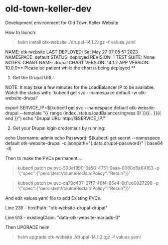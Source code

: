 # old-town-keller-dev
Development environment for Old Town Keller Website

How to launch:

> helm install otk-website ./drupal-14.1.2.tgz -f values.yaml


NAME: otk-website
LAST DEPLOYED: Sat May 27 07:05:51 2023
NAMESPACE: default
STATUS: deployed
REVISION: 1
TEST SUITE: None
NOTES:
CHART NAME: drupal
CHART VERSION: 14.1.2
APP VERSION: 10.0.9** Please be patient while the chart is being deployed **

1. Get the Drupal URL:

  NOTE: It may take a few minutes for the LoadBalancer IP to be available.
        Watch the status with: 'kubectl get svc --namespace default -w otk-website-drupal'

  export SERVICE_IP=$(kubectl get svc --namespace default otk-website-drupal --template "{{ range (index .status.loadBalancer.ingress 0) }}{{ . }}{{ end }}")
  echo "Drupal URL: http://$SERVICE_IP/"

2. Get your Drupal login credentials by running:

  echo Username: admin
  echo Password: $(kubectl get secret --namespace default otk-website-drupal -o jsonpath="{.data.drupal-password}" | base64 -d)



Then to make the PVCs permanent....

> kubectl patch pv pvc-500ef990-6a50-4751-9aaa-6080d6a64163 -p '{"spec":{"persistentVolumeReclaimPolicy":"Retain"}}'

> kubectl patch pv pvc-ca79c437-37f7-40f4-85e4-6d1ce0027298 -p '{"spec":{"persistentVolumeReclaimPolicy":"Retain"}}'

And edit values.yaml file to add Existing PVCs.

Line 239 -  hostPath: "otk-website-drupal-drupal"

Line 613 - existingClaim: "data-otk-website-mariadb-0"

Then UPGRADE helm 

> helm upgrade otk-website ./drupal-14.1.2.tgz -f values.yaml